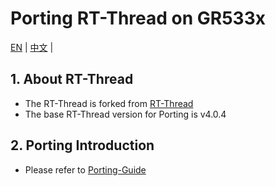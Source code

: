 # Porting RT-Thread on GR533x #



[EN](README.md) |  [中文](README_zh.md) |



## 1. About RT-Thread

- The RT-Thread is forked from [RT-Thread](https://github.com/RT-Thread/rt-thread)
- The base RT-Thread version for Porting is v4.0.4



## 2. Porting Introduction

- Please refer to [Porting-Guide](https://github.com/gotoble/GR533x-RT-Thread/wiki/Porting-Guide)